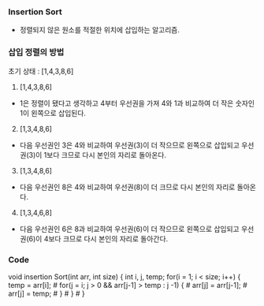 ### Insertion Sort
- 정렬되지 않은 원소를 적절한 위치에 삽입하는 알고리즘.

### 삽입 정렬의 방법 
 초기 상태 : [1,4,3,8,6]
1. [1,4,3,8,6]
- 1은 정렬이 됐다고 생각하고 4부터 우선권을 가져 4와 1과 비교하여 더 작은 숫자인 1이 왼쪽으로 삽입된다.

2. [1,3,4,8,6]
- 다음 우선권인 3은 4와 비교하여 우선권(3)이 더 작으므로 왼쪽으로 삽입되고 우선권(3)이 1보다 크므로  다시 본인의 자리로 돌아온다.

3. [1,3,4,8,6]
- 다음 우선권인 8은 4와 비교하여 우선권(8)이 더 크므로 다시 본인의 자리로 돌아온다.

4. [1,3,4,6,8]
- 다음 우선권인 6은 8과 비교하여 우선권(6)이 더 작으므로 왼쪽으로 삽입되고 우선권(6)이 4보다 크므로 다시 본인의 자리로 돌아간다.

### Code
 void insertion Sort(int arr, int size) {
    int i, j, temp;
    for(i = 1; i < size; i++) {
      temp = arr[i];
    #  for(j = i; j > 0 && arr[j-1] > temp : j -1) {
     #   arr[j] = arr[j-1];
      #     arr[j] = temp;
         #  }
       # }
     # }
